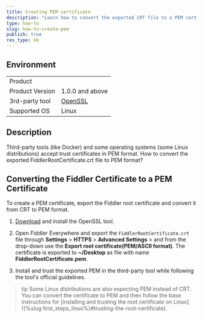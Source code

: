 ```yaml
---
title: Creating PEM certificate
description: "Learn how to convert the exported CRT file to a PEM certificate."
type: how-to
slug: how-to-create-pem
publish: true
res_type: kb
---
```


## Environment

|   |   |
|---|---|
| Product   |
| Product Version | 1.0.0 and above  |
| 3rd-party tool | [OpenSSL](https://www.openssl.org/) |
| Supported OS | Linux |

## Description

Third-party tools (like Docker) and some operating systems (some Linux distributions) accept trust certificates in PEM format. How to convert the exported FiddlerRootCertificate.crt file to PEM format?


## Converting the Fiddler Certificate to a PEM Certificate

To create a PEM certificate, export the Fiddler root certificate and convert it from CRT to PEM format.

1. [Download](https://www.openssl.org/source/) and install the OpenSSL tool.

1. Open Fiddler Everywhere and export the `FiddlerRootCertificate.crt` file through **Settings** > **HTTPS** > **Advanced Settings** > and from the drop-down use the **Export root certificate(PEM/ASCII format)**. The certificate is exported to **~/Desktop** as file with name **FiddlerRootCertificate.pem**.

1. Install and trust the exported PEM in the third-party tool while following the tool's official guidelines. 

>tip Some Linux distributions are also expecting PEM instead of CRT. You can convert the certificate to PEM and then follow the base instructions for [installing and trusting the root certificate on Linux]({%slug first_steps_linux%}#trusting-the-root-certificate).

